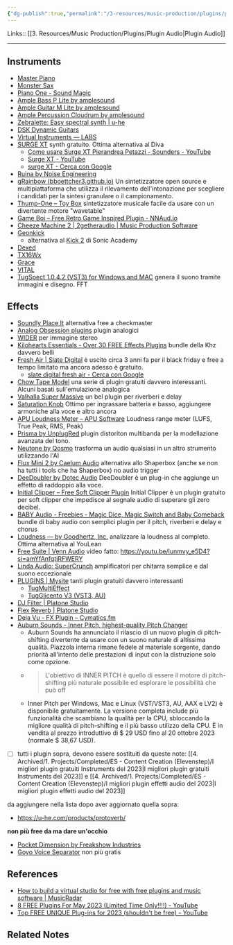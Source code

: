 ```yaml
---
{"dg-publish":true,"permalink":"/3-resources/music-production/plugins/plugin-gratis-del-2023/","tags":["type/note"]}
---
```


Links:: [[3. Resources/Music Production/Plugins/Plugin Audio\|Plugin Audio]]

---
## Instruments

- [Master Piano](https://agushardiman.tv/monster-piano-v3-great-free-acoustic-piano-vst-with-multi-character/)
- [Monster Sax](https://agushardiman.tv/monster-sax-v1-devian-zikri-the-ultimate-free-saxophone-vst-with-multi-articulations/)
- [Piano One - Sound Magic](https://neovst.com/piano-one/)
- [Ample Bass P Lite by amplesound](https://www.amplesound.net/en/pro-pd.asp?id=19)
- [Ample Guitar M Lite by amplesound](https://www.amplesound.net/en/pro-pd.asp?id=7)
- [Ample Percussion Cloudrum by amplesound](https://www.amplesound.net/en/pro-pd.asp?id=27)
- [Zebralette: Easy spectral synth | u-he](https://u-he.com/products/zebralette/)
- [DSK Dynamic Guitars](https://www.dskmusic.com/dsk-dynamic-guitars/)
- [Virtual Instruments — LABS](https://labs.spitfireaudio.com/?sortBy=prod_products_labs_latest)
- [SURGE XT](https://surge-synthesizer.github.io/) synth gratuito. Ottima alternativa al Diva
	- [Come usare Surge XT Pierandrea Petazzi - Sounders - YouTube](https://www.youtube.com/watch?v=piJb0ee8PNE)
	- [Surge XT - YouTube](https://www.youtube.com/results?search_query=Surge+XT)
	- [surge XT - Cerca con Google](https://www.google.com/search?q=surge+XT&oq=surge+XT&aqs=edge..69i57&sourceid=chrome&ie=UTF-8)
- [Ruina by Noise Engineering](https://noiseengineering.us/products/the-freequel-bundle-sinc-vereor-virt-vereor-ruina?title=default%2520title)
- [gRainbow (bboettcher3.github.io)](https://bboettcher3.github.io/grainbow) Un sintetizzatore open source e multipiattaforma che utilizza il rilevamento dell'intonazione per scegliere i candidati per la sintesi granulare o il campionamento.
- [Thump-One – Toy Box](https://www.toyboxaudio.com/pages/thump-one) sintetizzatore musicale facile da usare con un divertente motore "wavetable"
- [Game Boi – Free Retro Game Inspired Plugin - NNAud.io](https://nnaud.io/plugins/game-boi-free-retro-game-inspired-plugin/)
- [Cheeze Machine 2 | 2getheraudio | Music Production Software](https://www.2getheraudio.com/instruments/cheeze-machine-2/)
- [Geonkick](https://geonkick.org/) 
	- alternativa al [Kick 2](https://www.sonicacademy.com/products/kick-2) di Sonic Academy
- [Dexed](https://asb2m10.github.io/dexed/)
- [TX16Wx](https://www.tx16wx.com/)
- [Grace](https://www.onesmallclue.com/)
- [VITAL](https://vital.audio/)
- [TugSpect 1.0.4.2 (VST3) for Windows and MAC](https://tugrulakyuz.gumroad.com/l/ssxrm) genera il suono tramite immagini e disegno. FFT


## Effects

- [Soundly Place It](https://getsoundly.com/tools/) alternativa free a checkmaster
- [Analog Obsession plugins](https://www.patreon.com/analogobsession) plugin analogici
- [WIDER](https://polyversemusic.com/products/wider/) per immagine stereo
- [Kilohearts Essentials - Over 30 FREE Effects Plugins](https://kilohearts.com/products/kilohearts_essentials) bundle della Khz davvero belli
- [Fresh Air | Slate Digital](https://slatedigital.com/fresh-air/) è uscito circa 3 anni fa per il black friday e free a tempo limitato ma ancora adesso è gratuito. 
	- [slate digital fresh air - Cerca con Google](https://www.google.com/search?q=slate+digital+fresh+air&oq=slate+digital+fresh+air&aqs=edge..69i57&sourceid=chrome&ie=UTF-8)
- [Chow Tape Model](https://chowdsp.com/products.html) una serie di plugin gratuiti davvero interessanti. Alcuni basati sull'emulazione analogica
- [Valhalla Super Massive](https://valhalladsp.com/shop/reverb/valhalla-supermassive/) un bel plugin per riverberi e delay
- [Saturation Knob](https://www.softube.com/saturationknob) Ottimo per ingrassare batteria e basso, aggiungere armoniche alla voce e altro ancora
- [APU Loudness Meter – APU Software](https://www.apu.software/meter/) Loudness range meter (LUFS, True Peak, RMS, Peak)
- [Prisma by UnplugRed](https://vst.unplug.red/prisma) plugin distoriton multibanda per la modellazione avanzata del tono.
- [Neutone by Qosmo](https://neutone.space/) trasforma un audio qualsiasi in un altro strumento utilizzando l'AI
- [Flux Mini 2 by Caelum Audio](https://www.caelumaudio.com/CaelumAudio/?Page=FluxMini2) alternativa allo Shaperbox (anche se non ha tutti i tools che ha Shaperbox) no audio trigger
- [DeeDoubler by Dotec Audio](https://dotec-audio.com/deedoubler.html) DeeDoubler è un plug-in che aggiunge un effetto di raddoppio alla voce.
- [Initial Clipper – Free Soft Clipper Plugin](https://initialaudio.com/product/initial-clipper-free-plugin/) Initial Clipper è un plugin gratuito per soft clipper che impedisce al segnale audio di superare gli zero decibel.
- [BABY Audio - Freebies - Magic Dice, Magic Switch and Baby Comeback](https://babyaud.io/freebies) bundle di baby audio con semplici plugin per il pitch, riverberi e delay e chorus
- [Loudness — by Goodhertz, Inc.](https://goodhertz.com/loudness/) analizzare la loudness al completo. Ottima alternativa al YouLean
- [Free Suite | Venn Audio](https://www.vennaudio.com/free-suite/) video fatto: https://youtu.be/iunmvy_e5D4?si=amYfAnfqtjRFWERY
- [Linda Audio: SuperCrunch](https://lindaaudio.blogspot.com/2023/04/supercrunch.html) amplificatori per chitarra semplice e dal suono eccezionale
- [PLUGINS | Mysite](https://akyuz5.wixsite.com/mysite/plugins) tanti plugin gratuiti davvero interessanti 
	- [TugMultiEffect](https://tugrulakyuz.gumroad.com/l/vppufb)
	- [TugGlicento V3 (VST3, AU)](https://tugrulakyuz.gumroad.com/l/jpzjej)
- [DJ Filter | Platone Studio](https://platonestudio.com/product/dj-filter/)
- [Flex Reverb | Platone Studio](https://platonestudio.com/product/flex-reverb/)
- [Deja Vu - FX Plugin – Cymatics.fm](https://cymatics.fm/collections/store/products/deja-vu-plugin)
- [Auburn Sounds - Inner Pitch, highest-quality Pitch Changer](https://www.auburnsounds.com/products/InnerPitch.html)
	- Auburn Sounds ha annunciato il rilascio di un nuovo plugin di pitch-shifting divertente da usare con un suono naturale di altissima qualità. Piazzola interna rimane fedele al materiale sorgente, dando priorità all'intento delle prestazioni di input con la distruzione solo come opzione.
	- > L'obiettivo di INNER PITCH è quello di essere il motore di pitch-shifting più naturale possibile ed esplorare le possibilità che può off
	- Inner Pitch per Windows, Mac e Linux (VST/VST3, AU, AAX e LV2) è disponibile gratuitamente. La versione completa include più funzionalità che scambiano la qualità per la CPU, sbloccando la migliore qualità di pitch-shifting e il più basso utilizzo della CPU. È in vendita al prezzo introduttivo di $ 29 USD fino al 20 ottobre 2023 (normale $ 38,67 USD).


- [ ] tutti i plugin sopra, devono essere sostituiti da queste note: [[4. Archived/1. Projects/Completed/ES - Content Creation (Elevenstep)/I migliori plugin gratuiti Instruments del 2023\|I migliori plugin gratuiti Instruments del 2023]] e [[4. Archived/1. Projects/Completed/ES - Content Creation (Elevenstep)/I migliori plugin effetti audio del 2023\|I migliori plugin effetti audio del 2023]]

da aggiungere nella lista dopo aver aggiornato quella sopra: 
- https://u-he.com/products/protoverb/


**non più free da ma dare un'occhio**
- [Pocket Dimension by Freakshow Industries](https://freakshowindustries.com/pocketdimension)
- [Goyo Voice Separator](https://goyo.app/) non più gratis

## References

- [How to build a virtual studio for free with free plugins and music software | MusicRadar](https://www.musicradar.com/news/build-music-studio-free-plugins)
- [8 FREE Plugins For May 2023 (Limited Time Only!!!!) - YouTube](https://www.youtube.com/watch?v=3RwqgH-Wn5I)
- [Top FREE UNIQUE Plug-ins for 2023 (shouldn't be free) - YouTube](https://www.youtube.com/watch?v=3pgq4cRP5B0)


## Related Notes



